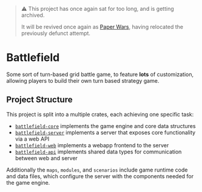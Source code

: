 > ⚠️ This project has once again sat for too long, and is getting archived.
>
> It will be revived once again as [Paper Wars](https://github.com/foxfriends/paper-wars), having relocated the previously defunct attempt.

# Battlefield

Some sort of turn-based grid battle game, to feature **lots** of customization,
allowing players to build their own turn based strategy game.

## Project Structure

This project is split into a multiple crates, each achieving one specific task:
*   [`battlefield-core`](./battlefield-core) implements the game engine and core data structures
*   [`battlefield-server`](./battlefield-server) implements a server that exposes core functionality via a web API
*   [`battlefield-web`](./battlefield-web) implements a webapp frontend to the server
*   [`battlefield-api`](./battlefield-api) implements shared data types for communication between web and server

Additionally the `maps`, `modules`, and `scenarios` include game runtime code and data files, which configure
the server with the components needed for the game engine.

